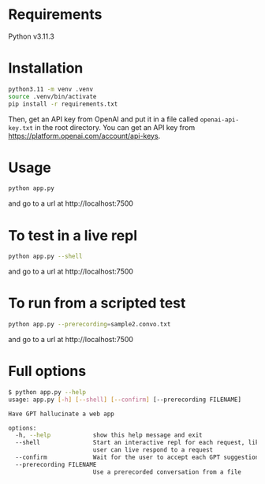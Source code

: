 # Requirements

Python v3.11.3

# Installation

```bash
python3.11 -m venv .venv
source .venv/bin/activate
pip install -r requirements.txt
```

Then, get an API key from OpenAI and put it in a file called `openai-api-key.txt` in the root directory. You can get an API key from https://platform.openai.com/account/api-keys.

# Usage

```bash
python app.py
```

and go to a url at http://localhost:7500

# To test in a live repl

```bash
python app.py --shell
```

and go to a url at http://localhost:7500

# To run from a scripted test

```bash
python app.py --prerecording=sample2.convo.txt
```

and go to a url at http://localhost:7500

# Full options

```bash
$ python app.py --help
usage: app.py [-h] [--shell] [--confirm] [--prerecording FILENAME]

Have GPT hallucinate a web app

options:
  -h, --help            show this help message and exit
  --shell               Start an interactive repl for each request, like flask shell, where the
                        user can live respond to a request
  --confirm             Wait for the user to accept each GPT suggestion before proceeding
  --prerecording FILENAME
                        Use a prerecorded conversation from a file
```